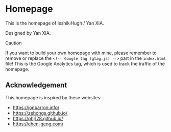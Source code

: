 # Homepage

This is the homepage of IsshikiHugh / Yan XIA.

Designed by Yan XIA.

> [!CAUTION]
>
> If you want to build your own homepage with mine, please remember to remove or replace the `<!-- Google tag (gtag.js) -->` part in the `index.html` file! This is the Google Analytics tag, which is used to track the traffic of the homepage.

## Acknowledgement

This homepage is inspired by these websites:

- https://jonbarron.info/
- https://zehongs.github.io/
- https://phj128.github.io/
- https://chen-geng.com/